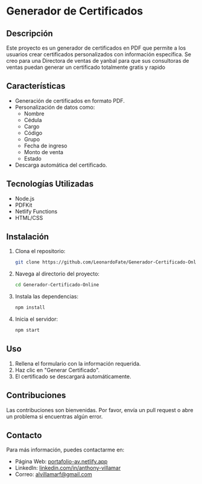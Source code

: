# Generador de Certificados

## Descripción
Este proyecto es un generador de certificados en PDF que permite a los usuarios crear certificados personalizados con información específica.
Se creo para una Directora de ventas de yanbal para que sus consultoras de ventas puedan generar un certificado totalmente gratis y rapido

## Características
- Generación de certificados en formato PDF.
- Personalización de datos como:
  - Nombre
  - Cédula
  - Cargo
  - Código
  - Grupo
  - Fecha de ingreso
  - Monto de venta
  - Estado
- Descarga automática del certificado.


## Tecnologías Utilizadas
- Node.js
- PDFKit
- Netlify Functions
- HTML/CSS

## Instalación
1. Clona el repositorio:
   ```bash
   git clone https://github.com/LeonardoFate/Generador-Certificado-Online

2. Navega al directorio del proyecto:
   ```bash
   cd Generador-Certificado-Online
3. Instala las dependencias:
   ```bash
   npm install
4. Inicia el servidor:
   ```bash
   npm start

## Uso
1. Rellena el formulario con la información requerida.
2. Haz clic en "Generar Certificado".
3. El certificado se descargará automáticamente.

## Contribuciones
Las contribuciones son bienvenidas. Por favor, envía un pull request o abre un problema si encuentras algún error.

## Contacto
Para más información, puedes contactarme en:
- Página Web: [portafolio-av.netlify.app](https://portafolio-av.netlify.app)  
- LinkedIn: [linkedin.com/in/anthony-villamar](https://linkedin.com/in/anthony-villamar/)  
- Correo: [alvillamarf@gmail.com](mailto:alvillamarf@gmail.com)
